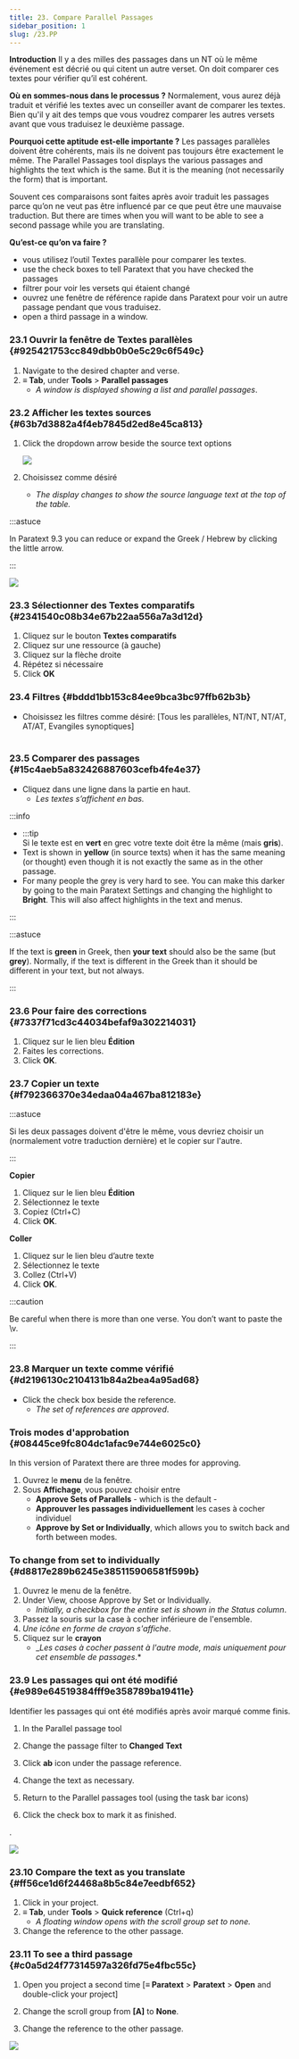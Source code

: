 ```yaml
---
title: 23. Compare Parallel Passages
sidebar_position: 1
slug: /23.PP
---
```




**Introduction** Il y a des milles des passages dans un NT où le même événement est décrié ou qui citent un autre verset. On doit comparer ces textes pour vérifier qu’il est cohérent.


**Où en sommes-nous dans le processus ?** Normalement, vous aurez déjà traduit et vérifié les textes avec un conseiller avant de comparer les textes. Bien qu'il y ait des temps que vous voudrez comparer les autres versets avant que vous traduisez le deuxième passage.


**​Pourquoi cette aptitude est-elle importante ?** Les passages parallèles doivent être cohérents, mais ils ne doivent pas toujours être exactement le même. The Parallel Passages tool displays the various passages and highlights the text which is the same. But it is the meaning (not necessarily the form) that is important.


Souvent ces comparaisons sont faites après avoir traduit les passages parce qu’on ne veut pas être influencé par ce que peut être une mauvaise traduction. But there are times when you will want to be able to see a second passage while you are translating.


**Qu’est-ce qu’on va faire ?**

- vous utilisez l’outil Textes parallèle pour comparer les textes.
- use the check boxes to tell Paratext that you have checked the passages
- filtrer pour voir les versets qui étaient changé
- ouvrez une fenêtre de référence rapide dans Paratext pour voir un autre passage pendant que vous traduisez.
- open a third passage in a window.

### 23.1 Ouvrir la fenêtre de Textes parallèles {#925421753cc849dbb0b0e5c29c6f549c}

1. Navigate to the desired chapter and verse.
1. **≡ Tab**, under **Tools** &gt; **Parallel passages**
    - _A window is displayed showing a list and parallel passages_.

### 23.2 Afficher les textes sources {#63b7d3882a4f4eb7845d2ed8e45ca813}

1. Click the dropdown arrow beside the source text options

    ![](./586542551.png)

1. Choisissez comme désiré
    - _The display changes to show the source language text at the top of the table._

:::astuce

In Paratext 9.3 you can reduce or expand the Greek / Hebrew by clicking the little arrow.

:::




![](./406509394.png)


### 23.3 Sélectionner des Textes comparatifs {#2341540c08b34e67b22aa556a7a3d12d}

1. Cliquez sur le bouton **Textes comparatifs**
1. Cliquez sur une ressource (à gauche)
1. Cliquez sur la flèche droite
1. Répétez si nécessaire
1. Click **OK**

### 23.4 Filtres {#bddd1bb153c84ee9bca3bc97ffb62b3b}

- Choisissez les filtres comme désiré: [Tous les parallèles, NT/NT, NT/AT, AT/AT, Evangiles synoptiques]  
   

### 23.5 Comparer des passages {#15c4aeb5a832426887603cefb4fe4e37}

- Cliquez dans une ligne dans la partie en haut.
    - _Les textes s’affichent en bas._

:::info

- :::tip  
  Si le texte est en **vert** en grec votre texte doit être la même (mais **gris**).
- Text is shown in **yellow** (in source texts) when it has the same meaning (or thought) even though it is not exactly the same as in the other passage.
- For many people the grey is very hard to see. You can make this darker by going to the main Paratext Settings and changing the highlight to **Bright**. This will also affect highlights in the text and menus.

:::


:::astuce

If the text is **green** in Greek, then **your text** should also be the same (but **grey**). Normally, if the text is different in the Greek than it should be different in your text, but not always.

:::




### 23.6 Pour faire des corrections {#7337f71cd3c44034befaf9a302214031}

1. Cliquez sur le lien bleu **Édition**
1. Faites les corrections.
1. Click **OK**.

### 23.7 Copier un texte {#f792366370e34edaa04a467ba812183e}


:::astuce

Si les deux passages doivent d'être le même, vous devriez choisir un (normalement votre traduction dernière) et le copier sur l'autre.

:::




**Copier**

1. Cliquez sur le lien bleu **Édition**
1. Sélectionnez le texte
1. Copiez (Ctrl+C)
1. Click **OK**.

**Coller**

1. Cliquez sur le lien bleu d’autre texte
1. Sélectionnez le texte
1. Collez (Ctrl+V)
1. Click **OK**.

:::caution

Be careful when there is more than one verse. You don’t want to paste the \v.

:::




### 23.8 Marquer un texte comme vérifié {#d2196130c2104131b84a2bea4a95ad68}

- Click the check box beside the reference.
    - _The set of references are approved_.

### Trois modes d'approbation {#08445ce9fc804dc1afac9e744e6025c0}


In this version of Paratext there are three modes for approving.

1. Ouvrez le **menu** de la fenêtre.
1. Sous **Affichage**, vous pouvez choisir entre
    - **Approve Sets of Parallels** - which is the default -
    - **Approuver les passages individuellement** les cases à cocher individuel
    - **Approve by Set or Individually**, which allows you to switch back and forth between modes.

### To change from set to individually {#d8817e289b6245e385115906581f599b}

1. Ouvrez le menu de la fenêtre.
1. Under View, choose Approve by Set or Individually.
    - _Initially, a checkbox for the entire set is shown in the Status column_.
1. Passez la souris sur la case à cocher inférieure de l'ensemble.
1. _Une icône en forme de crayon s'affiche_.
1. Cliquez sur le **crayon**
    - _*Les cases à cocher passent à l'autre mode, mais uniquement pour cet ensemble de passages*.*

### 23.9 Les passages qui ont été modifié {#e989e64519384fff9e358789ba19411e}


Identifier les passages qui ont été modifiés après avoir marqué comme finis.


<div class='notion-row'>
<div class='notion-column' style={{width: 'calc((100% - (min(32px, 4vw) * 1)) * 0.5)'}}>

1. In the Parallel passage tool

1. Change the passage filter to **Changed Text**

1. Click **ab** icon under the passage reference.

1. Change the text as necessary.

1. Return to the Parallel passages tool (using the task bar icons)

1. Click the check box to mark it as finished.

</div><div className='notion-spacer'></div>

<div class='notion-column' style={{width: 'calc((100% - (min(32px, 4vw) * 1)) * 0.5)'}}>

.

![](./1103066999.png)

</div><div className='notion-spacer'></div>
</div>

### 23.10 Compare the text as you translate {#ff56ce1d6f24468a8b5c84e7eedbf652}

1. Click in your project.
1. **≡ Tab**, under **Tools** &gt; **Quick reference** (Ctrl+q)
    - _A floating_ _window_ _opens with the scroll group set to none._
1. Change the reference to the other passage.

### 23.11 To see a third passage {#c0a5d24f77314597a326fd75e4fbc55c}


<div class='notion-row'>
<div class='notion-column' style={{width: 'calc((100% - (min(32px, 4vw) * 1)) * 0.5)'}}>

1. Open you project a second time [**≡ Paratext** > **Paratext** > **Open** and double-click your project]

1. Change the scroll group from **[A]** to **None**.

1. Change the reference to the other passage.

</div><div className='notion-spacer'></div>

<div class='notion-column' style={{width: 'calc((100% - (min(32px, 4vw) * 1)) * 0.5)'}}>

![](./1458375744.png)

</div><div className='notion-spacer'></div>
</div>

